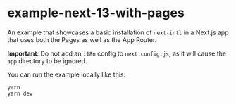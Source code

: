 # example-next-13-with-pages

An example that showcases a basic installation of `next-intl` in a Next.js app that uses both the Pages as well as the App Router.

**Important**: Do not add an `i18n` config to `next.config.js`, as it will cause the `app` directory to be ignored.

You can run the example locally like this:

```
yarn
yarn dev
```
